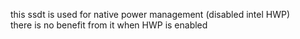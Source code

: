 this ssdt is used for native power management (disabled intel HWP)  
there is no benefit from it when HWP is enabled